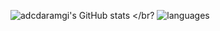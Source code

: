 ![adcdaramgi's GitHub stats](https://github-readme-stats.vercel.app/api?username=abcdaramgi&show_icons=true&theme=radical)
</br?
![languages](https://github-readme-stats.vercel.app/api/top-langs/?username=abcdaramgi&theme=dracula&layout=compact)
